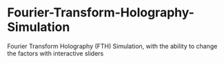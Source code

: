 # Fourier-Transform-Holography-Simulation
Fourier Transform Holography (FTH) Simulation, with the ability to change the factors with interactive sliders
